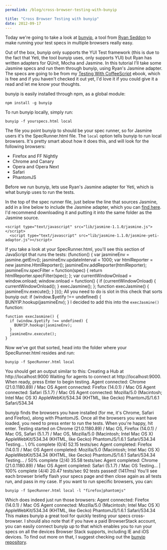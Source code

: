 ```yaml
---
permalink: /blog/cross-browser-testing-with-bunyip

title: "Cross Browser Testing with bunyip"
date: 2012-09-17
---
```


Today we're going to take a look at [bunyip](https://github.com/ryanseddon/bunyip), a tool from [Ryan Seddon](http://twitter.com/ryanseddon) to make running your test specs in multiple browsers really easy.

Out of the box, bunyip only supports the YUI Test framework (this is due to the fact that Yeti, the tool bunyip uses, only supports YUI) but Ryan has written adapters for QUnit, Mocha and Jasmine. In this tutorial I'll take some Jasmine specs and run them through bunyip, using Ryan's Jasmine adapter. The specs are going to be from my [Testing With CoffeeScript](https://efendibooks.com/minibooks/testing-with-coffeescript) ebook, which is free and if you haven't checked it out yet, I'd love it if you could give it a read and let me know your thoughts.

bunyip is easily installed through npm, as a global module:

    npm install -g bunyip

To run bunyip locally, simply run:

    bunyip -f yourspecs.html local

The file you point bunyip to should be your spec runner, so for Jasmine users it's the SpecRunner.html file. The `local` option tells bunyip to run local browsers. It's pretty smart about how it does this, and will look for the following browsers:

* Firefox and FF Nightly
* Chrome and Canary
* Opera and Opera Next
* Safari
* PhantomJS

Before we run bunyip, lets use Ryan's Jasmine adapter for Yeti, which is what bunyip uses to run the tests.

In the top of the spec runner file, just below the line that sources Jasmine, add in a line below to include the Jasmine adapter, which you can [find here](https://github.com/ryanseddon/yeti-adaptors/blob/master/jasmine/jasmine-yeti-adaptor.js). I'd recommend downloading it and putting it into the same folder as the Jasmine source.

    <script type="text/javascript" src="lib/jasmine-1.1.0/jasmine.js"></script>
      <script type="text/javascript" src="lib/jasmine-1.1.0/jasmine-yeti-adaptor.js"></script>

If you take a look at your SpecRunner.html, you'll see this section of JavaScript that runs the tests:
(function() {
var jasmineEnv = jasmine.getEnv();
jasmineEnv.updateInterval = 1000;
var htmlReporter = new jasmine.HtmlReporter();
jasmineEnv.addReporter(htmlReporter);
jasmineEnv.specFilter = function(spec) {
return htmlReporter.specFilter(spec);
};
var currentWindowOnload = window.onload;
window.onload = function() {
if (currentWindowOnload) {
currentWindowOnload();
}
execJasmine();
};
function execJasmine() {
jasmineEnv.execute();
}
})();
All you need to do is slot in this check that sorts bunyip out:
if (window.$yetify !== undefined) {
BUNYIP.hookup(jasmineEnv);
}
I decided to add this into the `execJasmine()` function:

    function execJasmine() {
      if (window.$yetify !== undefined) {
        BUNYIP.hookup(jasmineEnv);
      }
      jasmineEnv.execute();
    }


Now we've got that sorted, head into the folder where your SpecRunner.html resides and run:

    bunyip -f SpecRunner.html local

You should get an output similar to this:
Creating a Hub at http://localhost:9000
Waiting for agents to connect at http://localhost:9000.
When ready, press Enter to begin testing.
Agent connected: Chrome (21.0.1180.89) / Mac OS
Agent connected: Firefox (14.0.1) / Mac OS
Agent connected: Safari (5.1.7) / Mac OS
Agent connected: Mozilla/5.0 (Macintosh; Intel Mac OS X) AppleWebKit/534.34 (KHTML, like Gecko) PhantomJS/1.6.1 Safari/534.34

bunyip finds the browsers you have installed (for me, it's Chrome, Safari and Firefox), along with PhantomJS. Once all the browsers you want have loaded, you need to press enter to run the tests. When you're happy, hit enter.
Testing started on Chrome (21.0.1180.89) / Mac OS, Firefox (14.0.1) / Mac OS, Safari (5.1.7) / Mac OS, Mozilla/5.0 (Macintosh; Intel Mac OS X) AppleWebKit/534.34 (KHTML, like Gecko) PhantomJS/1.6.1 Safari/534.34
Testing... \ 0% complete (0/4) 52.15 tests/sec
 Agent completed: Firefox (14.0.1) / Mac OS
Agent completed: Mozilla/5.0 (Macintosh; Intel Mac OS X) AppleWebKit/534.34 (KHTML, like Gecko) PhantomJS/1.6.1 Safari/534.34
Testing... / 50% complete (2/4) 35.58 tests/sec
Agent completed: Chrome (21.0.1180.89) / Mac OS
Agent completed: Safari (5.1.7) / Mac OS
Testing... | 100% complete (4/4) 20.47 tests/sec 92 tests passed! (1417ms)
You'll see each browser briefly flash your specs page and then close again as all tests run, and pass in my case. If you want to run specific browsers, you can:

    bunyip -f SpecRunner.html local -l "firefox|phantomjs"

Which does indeed just run those browsers:
Agent connected: Firefox (14.0.1) / Mac OS
Agent connected: Mozilla/5.0 (Macintosh; Intel Mac OS X) AppleWebKit/534.34 (KHTML, like Gecko) PhantomJS/1.6.1 Safari/534.34
This makes bunyip a great tool for quickly testing your specs cross-browser. I should also note that if you have a paid BrowserStack account, you can easily connect bunyip up to that which enables you to run your specs on all the devices Browser Stack supports, including IE and iOS devices. To find out more on that, I suggest checking out the [bunyip repository](https://github.com/ryanseddon/bunyip).
